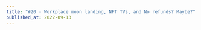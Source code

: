 ```yaml
---
title: "#20 - Workplace moon landing, NFT TVs, and No refunds? Maybe?"
published_at: 2022-09-13
---
```

